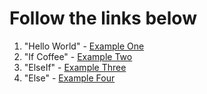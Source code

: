 # Follow the links below

1. "Hello World" - [Example One](https://play.golang.org/p/RBSYyNyyVba)
2. "If Coffee" - [Example Two](https://play.golang.org/p/74wOM1BoLRc)
3. "ElseIf" - [Example Three](https://play.golang.org/p/C3RC1ay7Lte)
4. "Else" - [Example Four](https://play.golang.org/p/iyoZN1IX5Im)

